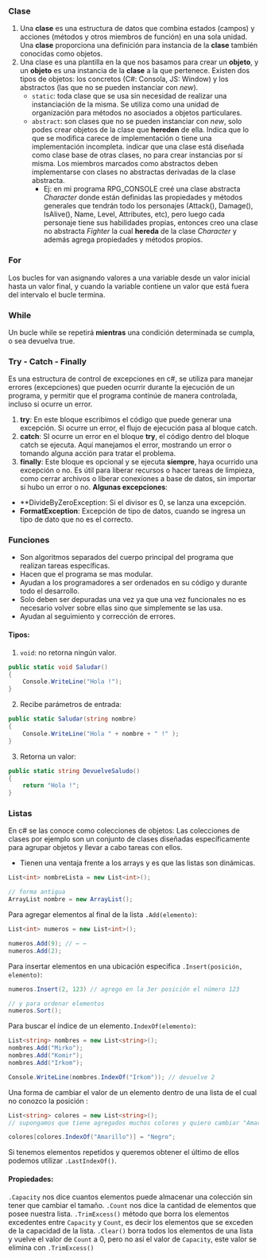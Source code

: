 ### Clase 
1. Una **clase** es una estructura de datos que combina estados (campos) y acciones (métodos y otros miembros de función) en una sola unidad. Una **clase** proporciona una definición para instancia de la **clase** también conocidas como objetos.
2. Una clase es una plantilla en la que nos basamos para crear un **objeto**, y un **objeto** es una instancia de la **clase** a la que pertenece. Existen dos tipos de objetos: los concretos (C#: Consola, JS: Window) y los abstractos (las que no se pueden instanciar con *new*).
	* `static`: toda clase que se usa sin necesidad de realizar una instanciación de la misma. Se utiliza como una unidad de organización para métodos no asociados a objetos particulares.  
	* `abstract`: son clases que no se pueden instanciar con *new*,  solo podes crear objetos de la clase que **hereden** de ella. Indica que lo que se modifica carece de implementación o tiene una implementación incompleta. indicar que una clase está diseñada como clase base de otras clases, no para crear instancias por sí misma. Los miembros marcados como abstractos deben implementarse con clases no abstractas derivadas de la clase abstracta.
		* Ej: en mi programa RPG_CONSOLE creé una clase abstracta *Character* donde están definidas las propiedades y métodos generales que tendrán todo los personajes  (Attack(), Damage(), IsAlive(), Name, Level, Attributes, etc), pero luego cada personaje tiene sus habilidades propias, entonces creo una clase no abstracta *Fighter* la cual **hereda** de la clase *Character* y además agrega propiedades y métodos propios.

### For
Los bucles for van asignando valores a una variable desde un valor inicial hasta un valor final, y cuando la variable contiene un valor que está fuera del intervalo el bucle termina. 

### While
Un bucle while se repetirá **mientras**  una condición determinada se cumpla, o sea devuelva true. 

### Try - Catch - Finally
Es una estructura de control de excepciones en c#, se utiliza para manejar errores (excepciones) que pueden ocurrir durante la ejecución de un programa, y permitir que el programa continúe de manera controlada, incluso si ocurre un error. 
1. **try**: En este bloque escribimos el código que puede generar una excepción. Si ocurre un error, el flujo de ejecución pasa al bloque catch. 
2. **catch**: SI ocurre un error en el bloque **try**, el código dentro del bloque catch se ejecuta. Aquí manejamos el error, mostrando un error o tomando alguna acción para tratar el problema.
3. **finally**: Este bloque es opcional y se ejecuta **siempre**, haya ocurrido una excepción o no. Es útil para liberar recursos o hacer tareas de limpieza, como cerrar archivos o liberar conexiones a base de datos, sin importar si hubo un error o no. 
**Algunas excepciones**:
* **DivideByZeroException: Si el divisor es 0, se lanza una excepción. 
* **FormatException**: Excepción de tipo de datos, cuando se ingresa un tipo de dato que no es el correcto. 

### Funciones 
* Son algoritmos separados del cuerpo principal del programa que realizan tareas específicas.
* Hacen que el programa se mas modular.
* Ayudan a los programadores a ser ordenados en su código y durante todo el desarrollo.
* Solo deben ser depuradas una vez ya que una vez funcionales no es necesario volver sobre ellas sino que simplemente se las usa.
* Ayudan al seguimiento y corrección de errores. 

#### Tipos: 
1. `void`: no retorna ningún valor.
```csharp
public static void Saludar()
{
	Console.WriteLine("Hola !");
}
```

2. Recibe parámetros de entrada: 
```csharp
public static Saludar(string nombre)
{
	Console.WriteLine("Hola " + nombre + " !" );
}
```

3. Retorna un valor: 
```csharp
public static string DevuelveSaludo()
{
	return "Hola !";
}
```



### Listas

En c# se las conoce como colecciones de objetos: Las colecciones de clases por ejemplo son un conjunto de clases diseñadas específicamente para agrupar objetos y llevar a cabo tareas con ellos. 

* Tienen una ventaja frente a los arrays y es que las listas son dinámicas.

```csharp
List<int> nombreLista = new List<int>();

// forma antigua
ArrayList nombre = new ArrayList();
```

Para agregar elementos al final de la lista `.Add(elemento)`:  
```csharp
List<int> numeros = new List<int>();

numeros.Add(9); // ← ←
numeros.Add(2);
```

Para insertar elementos  en una ubicación especifica `.Insert(posición, elemento)`:
```csharp
numeros.Insert(2, 123) // agrego en la 3er posición el número 123

// y para ordenar elementos 
numeros.Sort();
```

Para buscar el índice de un elemento`.IndexOf(elemento)`: 
```csharp
List<string> nombres = new List<string>();
nombres.Add("Mirko");
nombres.Add("Komir");
nombres.Add("Irkom");

Console.WriteLine(nombres.IndexOf("Irkom")); // devuelve 2
```

Una forma de cambiar el valor de un elemento dentro de una lista de el cual no conozco la posición :
```csharp 
List<string> colores = new List<string>();
// supongamos que tiene agregados muchos colores y quiero cambiar "Amarillo" por "Negro" pero no se en que posició nestá "Amarillo" entonces:

colores[colores.IndexOf("Amarillo")] = "Negro";

```

Si tenemos elementos repetidos y queremos obtener el último de ellos podemos utilizar `.LastIndexOf()`.

#### Propiedades: 
`.Capacity` nos dice cuantos elementos puede almacenar una colección sin tener que cambiar el tamaño.
`.Count` nos dice la cantidad de elementos que posee nuestra lista.
`.TrimExcess()` método que borra los elementos excedentes entre `Capacity` y `Count`, es decir los elementos que se exceden de la capacidad de la lista. 
`.Clear()` borra todos los elementos de una lista y vuelve el valor de `Count` a 0, pero no así el valor de `Capacity`, este valor se elimina con `.TrimExcess()`
